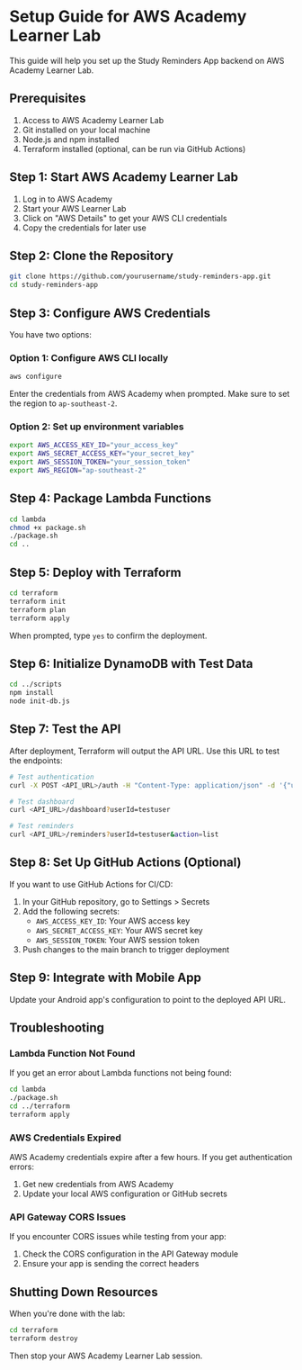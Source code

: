 # Setup Guide for AWS Academy Learner Lab

This guide will help you set up the Study Reminders App backend on AWS Academy Learner Lab.

## Prerequisites

1. Access to AWS Academy Learner Lab
2. Git installed on your local machine
3. Node.js and npm installed
4. Terraform installed (optional, can be run via GitHub Actions)

## Step 1: Start AWS Academy Learner Lab

1. Log in to AWS Academy
2. Start your AWS Learner Lab
3. Click on "AWS Details" to get your AWS CLI credentials
4. Copy the credentials for later use

## Step 2: Clone the Repository

```bash
git clone https://github.com/yourusername/study-reminders-app.git
cd study-reminders-app
```

## Step 3: Configure AWS Credentials

You have two options:

### Option 1: Configure AWS CLI locally

```bash
aws configure
```

Enter the credentials from AWS Academy when prompted. Make sure to set the region to `ap-southeast-2`.

### Option 2: Set up environment variables

```bash
export AWS_ACCESS_KEY_ID="your_access_key"
export AWS_SECRET_ACCESS_KEY="your_secret_key"
export AWS_SESSION_TOKEN="your_session_token"
export AWS_REGION="ap-southeast-2"
```

## Step 4: Package Lambda Functions

```bash
cd lambda
chmod +x package.sh
./package.sh
cd ..
```

## Step 5: Deploy with Terraform

```bash
cd terraform
terraform init
terraform plan
terraform apply
```

When prompted, type `yes` to confirm the deployment.

## Step 6: Initialize DynamoDB with Test Data

```bash
cd ../scripts
npm install
node init-db.js
```

## Step 7: Test the API

After deployment, Terraform will output the API URL. Use this URL to test the endpoints:

```bash
# Test authentication
curl -X POST <API_URL>/auth -H "Content-Type: application/json" -d '{"username":"testuser","password":"password"}'

# Test dashboard
curl <API_URL>/dashboard?userId=testuser

# Test reminders
curl <API_URL>/reminders?userId=testuser&action=list
```

## Step 8: Set Up GitHub Actions (Optional)

If you want to use GitHub Actions for CI/CD:

1. In your GitHub repository, go to Settings > Secrets
2. Add the following secrets:
   - `AWS_ACCESS_KEY_ID`: Your AWS access key
   - `AWS_SECRET_ACCESS_KEY`: Your AWS secret key
   - `AWS_SESSION_TOKEN`: Your AWS session token
3. Push changes to the main branch to trigger deployment

## Step 9: Integrate with Mobile App

Update your Android app's configuration to point to the deployed API URL.

## Troubleshooting

### Lambda Function Not Found

If you get an error about Lambda functions not being found:

```bash
cd lambda
./package.sh
cd ../terraform
terraform apply
```

### AWS Credentials Expired

AWS Academy credentials expire after a few hours. If you get authentication errors:

1. Get new credentials from AWS Academy
2. Update your local AWS configuration or GitHub secrets

### API Gateway CORS Issues

If you encounter CORS issues while testing from your app:

1. Check the CORS configuration in the API Gateway module
2. Ensure your app is sending the correct headers

## Shutting Down Resources

When you're done with the lab:

```bash
cd terraform
terraform destroy
```

Then stop your AWS Academy Learner Lab session.
